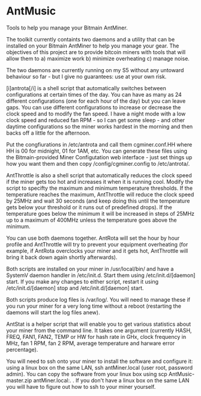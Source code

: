 # AntMusic
Tools to help you manage your Bitmain AntMiner.

The toolkit currently containts two daemons and a utility that can be installed on your Bitmain AntMiner to help you manage your gear. The objectives of this project are to provide bitcoin miners with tools that will allow them to a) maximize work b) minimize overheating c) manage noise.

The two daemons are currently running on my S5 without any untoward behaviour so far - but I give no guarantees: use at your own risk.

[i]antrota[/i] is a shell script that automatically switches between configurations at certain times of the day. You can have as many as 24 different configurations (one for each hour of the day) but you can leave gaps. You can use different configurations to increase or decrease the clock speed and to modify the fan speed. I have a night mode with a low clock speed and reduced fan RPM - so I can get some sleep - and other daytime configurations so the miner works hardest in the morning and then backs off a little for the afternoon.

Put the congfiurations in /etc/antrota and call them cgminer.conf.HH where HH is 00 for midnight, 01 for 1AM, etc. You can generate these files using the Bitmain-provided Miner Configutation web interface - just set things up how you want them and then copy /config/cgminer.config to /etc/antrota/.

AntThrottle is also a shell script that automatically reduces the clock speed if the miner gets too hot and increases it when it is running cool. Modify the script to specifty the maximum and minimum temperature thresholds. If the temperatiure reaches the maximum, AntThrottle will reduce the clock speed by 25MHz and wait 30 seconds (and keep doing this until the temperature gets below your threshold or it runs out of predefined drops). If the temperature goes below the minimum it will be increased in steps of 25MHz up to a maximum of 400MHz unless the temperature goes above the minimum.

You can use both daemons together. AntRota will set the hour by hour profile and AntThrottle will try to prevent your equipment overheating (for example, if AntRota overclocks your miner and it gets hot, AntThrottle will bring it back down again shortly afterwards).

Both scripts are installed on your miner in /usr/local/bin/ and have a SystemV daemon handler in /etc/init.d. Start them using /etc/init.d/[daemon] start. If you make any changes to either script, restart it using /etc/init.d/[daemon] stop and /etc/init.d/[daemon] start.

Both scripts produce log files is /var/log/. You will need to manage these if you run your miner for a very long time without a reboot (restarting the daemons will start the log files anew).

AntStat is a helper script that will enable you to get various statistics about your miner from the command line. It takes one argument (currently HASH, FREQ, FAN1, FAN2, TEMP or HW for hash rate in GHx, clock frequency in MHz, fan 1 RPM, fan 2 RPM, average temperature and harware error percentage).

You will need to ssh onto your miner to install the software and configure it: using a linux box on the same LAN, ssh antMiner.local (user root, password admin). You can copy the software from your linux box using scp AntMusic-master.zip antMiner.local:. . If you don't have a linux box on the same LAN you will have to figure out how to ssh to your miner yourself.
